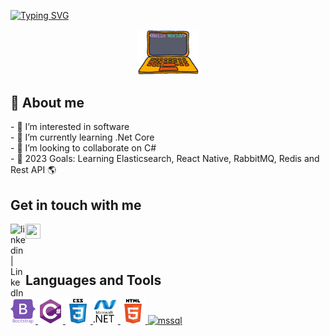 [![Typing SVG](https://readme-typing-svg.demolab.com?font=Secular+One&weight=500&size=40&duration=2000&pause=300&color=000000&center=true&vCenter=true&width=1000&height=200&lines=Hi+%F0%9F%91%8B%2C+I'm+K%C3%BCbra+G%C3%BCne%C5%9F)](https://git.io/typing-svg)


<div id="header" align="center">
<img src="https://github.com/kubragunesy/kubragunesy/blob/main/giphy%20(1).gif" width="100"/>
</div>

<h2> 🤔 About me </h2>
<div>
- 👀 I’m interested in software <br>
- 🌱 I’m currently learning .Net Core <br>
- 💞️ I’m looking to collaborate on C# <br>
 - 🥅 2023 Goals: Learning Elasticsearch, React Native, RabbitMQ, Redis and Rest API 🌎
 
<br> 

  <h2> Get in touch with me </h2>

[<img align="left" alt="linkedin | LinkedIn" width="24px" src="https://raw.githubusercontent.com/peterthehan/peterthehan/master/assets/linkedin.svg" />][linkedin]
[<img align="left" height="24" width="24" src="https://cdn.jsdelivr.net/npm/simple-icons@v4/icons/gmail.svg" />][gmail]

<br />

[linkedin]: https://www.linkedin.com/in/kubragunes760/
[gmail]: mailto:kubragunes76@gmail.com
<br />
  


<h2>Languages and Tools</h2>
<p align="left"> <a href="https://getbootstrap.com" target="_blank" rel="noreferrer"> <img src="https://raw.githubusercontent.com/devicons/devicon/master/icons/bootstrap/bootstrap-plain-wordmark.svg" alt="bootstrap" width="40" height="40"/> </a> <a href="https://www.w3schools.com/cs/" target="_blank" rel="noreferrer"> <img src="https://raw.githubusercontent.com/devicons/devicon/master/icons/csharp/csharp-original.svg" alt="csharp" width="40" height="40"/> </a> <a href="https://www.w3schools.com/css/" target="_blank" rel="noreferrer"> <img src="https://raw.githubusercontent.com/devicons/devicon/master/icons/css3/css3-original-wordmark.svg" alt="css3" width="40" height="40"/> </a> <a href="https://dotnet.microsoft.com/" target="_blank" rel="noreferrer"> <img src="https://raw.githubusercontent.com/devicons/devicon/master/icons/dot-net/dot-net-original-wordmark.svg" alt="dotnet" width="40" height="40"/> </a> <a href="https://www.w3.org/html/" target="_blank" rel="noreferrer"> <img src="https://raw.githubusercontent.com/devicons/devicon/master/icons/html5/html5-original-wordmark.svg" alt="html5" width="40" height="40"/> </a> <a href="https://www.microsoft.com/en-us/sql-server" target="_blank" rel="noreferrer"> <img src="https://www.svgrepo.com/show/303229/microsoft-sql-server-logo.svg" alt="mssql" width="40" height="40"/> </a> </p> <br>



